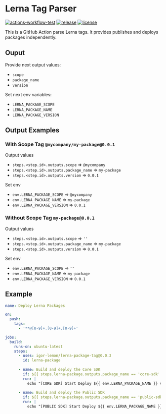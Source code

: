 # Lerna Tag Parser

[![actions-workflow-test][actions-workflow-test-badge]][actions-workflow-test]
[![release][release-badge]][release]
[![license][license-badge]][license]

This is a GitHub Action parse Lerna tags.
It provides publishes and deploys packages independently.

## Ouput
Provide next output values:
- `scope`
- `package_name`
- `version`

Set next env variables:
- `LERNA_PACKAGE_SCOPE`
- `LERNA_PACKAGE_NAME`
- `LERNA_PACKAGE_VERSION`

## Output Examples

### With Scope Tag `@mycompany/my-package@0.0.1`
Output values
- `steps.<step.id>.outputs.scope` => `@mycompany`
- `steps.<step.id>.outputs.package_name` => `my-package`
- `steps.<step.id>.outputs.version` => `0.0.1`

Set env
- `env.LERNA_PACKAGE_SCOPE` => `@mycompany`
- `env.LERNA_PACKAGE_NAME` => `my-package`
- `env.LERNA_PACKAGE_VERSION` => `0.0.1`



### Without Scope Tag `my-package@0.0.1`
Output values
- `steps.<step.id>.outputs.scope` => `''`
- `steps.<step.id>.outputs.package_name` => `my-package`
- `steps.<step.id>.outputs.version` => `0.0.1`

Set env
- `env.LERNA_PACKAGE_SCOPE` => `''`
- `env.LERNA_PACKAGE_NAME` => `my-package`
- `env.LERNA_PACKAGE_VERSION` => `0.0.1`


## Example

```yaml
name: Deploy Lerna Packages

on:
  push:
    tags:
      - '**@[0-9]+.[0-9]+.[0-9]+'

jobs:
  build:
    runs-on: ubuntu-latest
    steps:
      - uses: igor-lemon/lerna-package-tag@0.0.3
        id: lerna-package
        
      - name: Build and deploy the Core SDK
        if: ${{ steps.lerna-package.outputs.package_name == 'core-sdk' }}
        run: |
          echo "[CORE SDK] Start Deploy ${{ env.LERNA_PACKAGE_NAME }} v${{ env.LERNA_PACKAGE_VERSION }}, with ${{ env.LERNA_PACKAGE_SCOPE }} scope"
            
      - name: Build and deploy the Public SDK
        if: ${{ steps.lerna-package.outputs.package_name == 'public-sdk' }}
        run: |
          echo "[PUBLIC SDK] Start Deploy ${{ env.LERNA_PACKAGE_NAME }} v${{ env.LERNA_PACKAGE_VERSION }}, with ${{ env.LERNA_PACKAGE_SCOPE }} scope"
```

<!-- badge links -->
[actions-workflow-test]: https://github.com/igor-lemon/lerna-package-tag/actions?query=workflow%3ATests
[actions-workflow-test-badge]: https://img.shields.io/github/workflow/status/igor-lemon/lerna-package-tag/Tests?label=Tests&style=for-the-badge&logo=github

[release]: https://github.com/igor-lemon/lerna-package-tag/releases
[release-badge]: https://img.shields.io/github/v/release/igor-lemon/lerna-package-tag?style=for-the-badge&logo=github

[license]: LICENSE
[license-badge]: https://img.shields.io/github/license/igor-lemon/lerna-package-tag?style=for-the-badge
